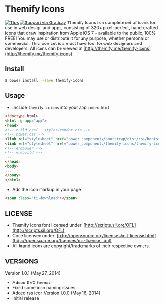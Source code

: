 Themify Icons
=============
[![Tips](https://img.shields.io/gratipay/lykmapipo.svg)](https://gratipay.com/lykmapipo/)
[![Support via Gratipay](https://cdn.rawgit.com/gratipay/gratipay-badge/2.3.0/dist/gratipay.svg)](https://gratipay.com/lykmapipo/)
Themify Icons is a complete set of icons for use in web design and apps, consisting of 320+ pixel-perfect, hand-crafted icons that draw inspiration from Apple iOS 7 - available to the public, 100% FREE! You may use or distribute it for any purpose, whether personal or commercial. This icon set is a must have tool for web designers and developers.
All icons can be viewed at [http://themify.me/themify-icons](http://themify.me/themify-icons)
## Install
```sh
$ bower install --save themify-icons
```
## Usage
- Include `themify-icions` into your app `index.html` 
```html
<!doctype html>
<html ng-app="app">
<head>
<!-- build:css(.) styles/vendor.css -->
<!-- bower:css -->
<link rel="stylesheet" href="bower_components/bootstrap/dist/css/bootstrap.css" />
<link rel="stylesheet" href="bower_components/themify-icons/themify-icons.css" />
<!-- endbower -->
<!-- endbuild -->
...
</head>
<body>
...
</body>
</html>
```
- Add the icon markup in your page
```html
<span class="ti-download"></span>
```
## LICENSE
- Themify Icons font licensed under: [http://scripts.sil.org/OFL](http://scripts.sil.org/OFL)
- Code licensed under: [http://opensource.org/licenses/mit-license.html](http://opensource.org/licenses/mit-license.html)
- All brand icons are copyright/trademarks of their respective owners.
## VERSIONS
Version 1.0.1 (May 27, 2014)
- Added SVG format
- Fixed some icon naming issues
- Added rss icon
Version 1.0.0 (May 16, 2014)
- Initial release